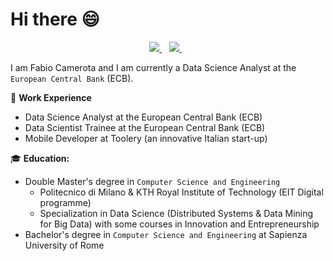# Hi there :smile:
<p align='center'>
  <a href="https://www.linkedin.com/in/fabio-camerota-685b75165/">
    <img src="https://img.shields.io/badge/LinkedIn-0077B5?style=for-the-badge&logo=linkedin&logoColor=white"></img>
  </a>&nbsp;&nbsp;
  <a href="mailto:fabiocamerota99@gmail.com">
    <img src="https://img.shields.io/badge/Gmail-D14836?style=for-the-badge&logo=gmail&logoColor=white"></img>
  </a> &nbsp;&nbsp;
</p>

I am Fabio Camerota and I am currently a Data Science Analyst at the `European Central Bank` (ECB).

:briefcase: **Work Experience**
- Data Science Analyst at the European Central Bank (ECB)
- Data Scientist Trainee at the European Central Bank (ECB)
- Mobile Developer at Toolery (an innovative Italian start-up)
  
:mortar_board: **Education:**
- Double Master's degree in `Computer Science and Engineering`
    - Politecnico di Milano & KTH Royal Institute of Technology (EIT Digital programme)
    - Specialization in Data Science (Distributed Systems & Data Mining for Big Data) with some courses in Innovation and Entrepreneurship
- Bachelor's degree in `Computer Science and Engineering` at Sapienza University of Rome
<!--
**FCameCode/FCameCode** is a ✨ _special_ ✨ repository because its `README.md` (this file) appears on your GitHub profile.

Here are some ideas to get you started:

- 🔭 I’m currently working on ...
- 🌱 I’m currently learning ...
- 👯 I’m looking to collaborate on ...
- 🤔 I’m looking for help with ...
- 💬 Ask me about ...
- 📫 How to reach me: ...
- 😄 Pronouns: ...
- ⚡ Fun fact: ...
-->
